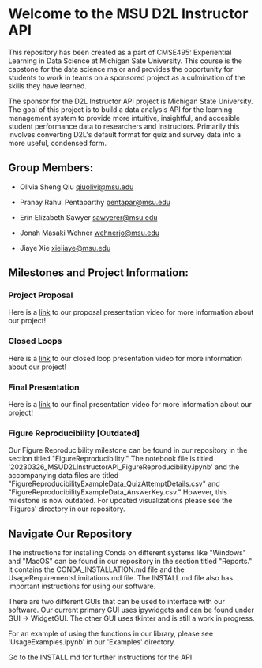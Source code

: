 # Welcome to the MSU D2L Instructor API

This repository has been created as a part of CMSE495: Experiential Learning in Data Science at Michigan Sate University. This course is the capstone for the data science major and provides the opportunity for students to work in teams on a sponsored project as a culmination of the skills they have learned. 

The sponsor for the D2L Instructor API project is Michigan State University. The goal of this project is to build a data analysis API for the learning management system to provide more intuitive, insightful, and accesible student performance data to researchers and instructors. Primarily this involves converting D2L's default format for quiz and survey data into a more useful, condensed form. 

## Group Members:
- Olivia Sheng Qiu <qiuolivi@msu.edu>

- Pranay Rahul Pentaparthy <pentapar@msu.edu>

- Erin Elizabeth Sawyer <sawyerer@msu.edu>

- Jonah Masaki Wehner <wehnerjo@msu.edu>

- Jiaye Xie <xiejiaye@msu.edu>

## Milestones and Project Information:

### Project Proposal
Here is a [link](https://mediaspace.msu.edu/media/MSUD2LInstructorAPI-CMSE495_Proposal_Presentation_Video/1_8nkuh5ul) to our proposal presentation video for more information about our project! 

### Closed Loops
Here is a [link](https://mediaspace.msu.edu/media/MSUD2LInstructorAPI-CMSE495_Closed-Loop_Presentation_Video/1_lirffq9v) to our closed loop presentation video for more information about our project! 

### Final Presentation
Here is a [link](https://mediaspace.msu.edu/media/MSUD2LInstructorAPI-CMSE495_Final_Project_Video/1_dy0poenh) to our final presentation video for more information about our project! 

### Figure Reproducibility [Outdated]
Our Figure Reproducibility milestone can be found in our repository in the section titled "FigureReproducibility." The notebook file is titled '20230326_MSUD2LInstructorAPI_FigureReproducibility.ipynb' and the accompanying data files are titled "FigureReproducibilityExampleData_QuizAttemptDetails.csv" and "FigureReproducibilityExampleData_AnswerKey.csv." However, this milestone is now outdated. For updated visualizations please see the 'Figures' directory in our repository.

## Navigate Our Repository

The instructions for installing Conda on different systems like "Windows" and "MacOS" can be found in our repository in the section titled "Reports." It contains the CONDA_INSTALLATION.md file and the UsageRequirementsLimitations.md file. The INSTALL.md file also has important instructions for using our software.

There are two different GUIs that can be used to interface with our software. Our current primary GUI uses ipywidgets and can be found under GUI -> WidgetGUI. The other GUI uses tkinter and is still a work in progress.

For an example of using the functions in our library, please see 'UsageExamples.ipynb' in our 'Examples' directory. 

Go to the INSTALL.md for further instructions for the API.
